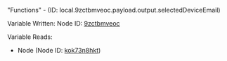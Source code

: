 "Functions" - (ID: local.9zctbmveoc.payload.output.selectedDeviceEmail)

Variable Written:
Node ID: [9zctbmveoc](../nodes/9zctbmveoc.md)

Variable Reads:
* Node (Node ID: [kok73n8hkt](../nodes/kok73n8hkt.md))
